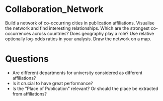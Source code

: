 # Collaboration_Network

Build a network of co-occurring cities in publication affiliations. Visualise the network and find interesting relationships. Which are the strongest co-occurrences across countries? Does geography play a role? Use relative optionally log-odds ratios in your analysis. Draw the network on a map.

# Questions

* Are different departments for university considered as different affiliations?
* Is it crucial to have great performance?
* Is the "Place of Publication" relevant? Or should the place be extracted from affiliations?